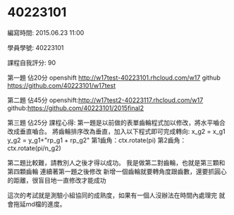 # 40223101

編寫時間: 2015.06.23 11:00

學員學號: 40223101

課程自我評分: 90



第一題  佔20分
openshift  http://w17test-40223101.rhcloud.com/w17
github      https://github.com/40223101/w17test


第二題 佔45分
openshift:http://w17test2-40223117.rhcloud.com/w17
github:https://github.com/40223101/2015final2

第三題 佔25分
課程心得:
第一題是以前做的表單齒輪程式加以修改，將水平嚙合改成垂直嚙合。
將齒輪排序改為垂直，加入以下程式即可完成轉向:
x_g2 = x_g1
y_g2 = y_g1+"rp_g1 + rp_g2"
第1齒角：ctx.rotate(pi)
第2齒角：ctx.rotate(pi/n_g2)


第二題比較難，請教別人之後才得以成功。
我是做第二對齒輪，也就是第三顆和第四顆齒輪
連續著第一題之後修改
新增一個齒輪就要轉角度跟齒數，還要抓圓心的距離，很盲目地一直修改才能成功

這次的考試就是測驗小組協同的成熟度，如果有一個人沒辦法在時間內處理完
就會拖延md檔的進度。